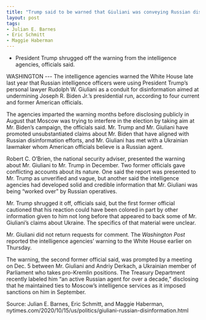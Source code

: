 ```yaml
---
title: "Trump said to be warned that Giuliani was conveying Russian disinformation"
layout: post
tags:
- Julian E. Barnes
- Eric Schmitt
- Maggie Haberman
---
```


- President Trump shrugged off the warning from the intelligence agencies, officials said.

WASHINGTON --- The intelligence agencies warned the White House late last year that Russian intelligence officers were using President Trump’s personal lawyer Rudolph W. Giuliani as a conduit for disinformation aimed at undermining Joseph R. Biden Jr.’s presidential run, according to four current and former American officials.

The agencies imparted the warning months before disclosing publicly in August that Moscow was trying to interfere in the election by taking aim at Mr. Biden’s campaign, the officials said. Mr. Trump and Mr. Giuliani have promoted unsubstantiated claims about Mr. Biden that have aligned with Russian disinformation efforts, and Mr. Giuliani has met with a Ukrainian lawmaker whom American officials believe is a Russian agent.

Robert C. O’Brien, the national security adviser, presented the warning about Mr. Giuliani to Mr. Trump in December. Two former officials gave conflicting accounts about its nature. One said the report was presented to Mr. Trump as unverified and vague, but another said the intelligence agencies had developed solid and credible information that Mr. Giuliani was being “worked over” by Russian operatives.

Mr. Trump shrugged it off, officials said, but the first former official cautioned that his reaction could have been colored in part by other information given to him not long before that appeared to back some of Mr. Giuliani’s claims about Ukraine. The specifics of that material were unclear.

Mr. Giuliani did not return requests for comment. The *Washington Post* reported the intelligence agencies’ warning to the White House earlier on Thursday.

The warning, the second former official said, was prompted by a meeting on Dec. 5 between Mr. Giuliani and Andriy Derkach, a Ukrainian member of Parliament who takes pro-Kremlin positions. The Treasury Department recently labeled him “an active Russian agent for over a decade,” disclosing that he maintained ties to Moscow’s intelligence services as it imposed sanctions on him in September.

Source: Julian E. Barnes, Eric Schmitt, and Maggie Haberman, nytimes.com/2020/10/15/us/politics/giuliani-russian-disinformation.html
